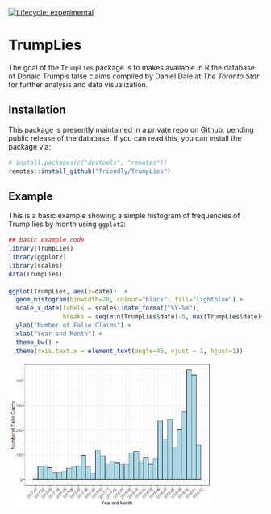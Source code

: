 
<!-- badges: start -->

[![Lifecycle:
experimental](https://img.shields.io/badge/lifecycle-experimental-orange.svg)](https://www.tidyverse.org/lifecycle/#experimental)
<!-- badges: end -->

# TrumpLies

The goal of the `TrumpLies` package is to makes available in R the
database of Donald Trump’s false claims compiled by Daniel Dale at *The
Toronto Star* for further analysis and data visualization.

## Installation

This package is presently maintained in a private repo on Github,
pending public release of the database. If you can read this, you can
install the package via:

``` r
# install.packages(c("devtools", "remotes"))
remotes::install_github("friendly/TrumpLies")
```

## Example

This is a basic example showing a simple histogram of frequencies of
Trump lies by month using `ggplot2`:

``` r
## basic example code
library(TrumpLies)
library(ggplot2)
library(scales)
data(TrumpLies)

ggplot(TrumpLies, aes(x=date))  +
  geom_histogram(binwidth=20, colour="black", fill="lightblue") +
  scale_x_date(labels = scales::date_format("%Y-%m"),
               breaks = seq(min(TrumpLies$date)-5, max(TrumpLies$date)+5, 30)) +
  ylab("Number of False Claims") + 
  xlab("Year and Month") +
  theme_bw() + 
  theme(axis.text.x = element_text(angle=45, vjust = 1, hjust=1))
```

<img src="README-ex1-1.png" width="80%" />
